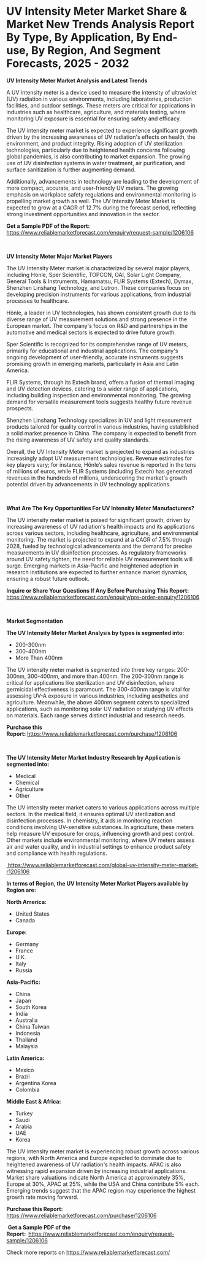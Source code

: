 <p><h1>UV Intensity Meter Market Share & Market New Trends Analysis Report By Type, By Application, By End-use, By Region, And Segment Forecasts, 2025 - 2032</h1></p><p><strong>UV Intensity Meter Market Analysis and Latest Trends</strong></p>
<p><p>A UV intensity meter is a device used to measure the intensity of ultraviolet (UV) radiation in various environments, including laboratories, production facilities, and outdoor settings. These meters are critical for applications in industries such as healthcare, agriculture, and materials testing, where monitoring UV exposure is essential for ensuring safety and efficacy.</p><p>The UV intensity meter market is expected to experience significant growth driven by the increasing awareness of UV radiation's effects on health, the environment, and product integrity. Rising adoption of UV sterilization technologies, particularly due to heightened health concerns following global pandemics, is also contributing to market expansion. The growing use of UV disinfection systems in water treatment, air purification, and surface sanitization is further augmenting demand.</p><p>Additionally, advancements in technology are leading to the development of more compact, accurate, and user-friendly UV meters. The growing emphasis on workplace safety regulations and environmental monitoring is propelling market growth as well. The UV Intensity Meter Market is expected to grow at a CAGR of 12.7% during the forecast period, reflecting strong investment opportunities and innovation in the sector.</p></p>
<p><strong>Get a Sample PDF of the Report:&nbsp;</strong> <a href="https://www.reliablemarketforecast.com/enquiry/request-sample/1206106?utm_campaign=2210&utm_medium=2&utm_source=Github&utm_content=ia&utm_term=19022025&utm_id=uv-intensity-meter">https://www.reliablemarketforecast.com/enquiry/request-sample/1206106</a></p>
<p>&nbsp;</p>
<p><strong>UV Intensity Meter Major Market Players</strong></p>
<p><p>The UV Intensity Meter market is characterized by several major players, including Hönle, Sper Scientific, TOPCON, OAI, Solar Light Company, General Tools & Instruments, Hamamatsu, FLIR Systems (Extech), Dymax, Shenzhen Linshang Technology, and Lutron. These companies focus on developing precision instruments for various applications, from industrial processes to healthcare.</p><p>Hönle, a leader in UV technologies, has shown consistent growth due to its diverse range of UV measurement solutions and strong presence in the European market. The company's focus on R&D and partnerships in the automotive and medical sectors is expected to drive future growth. </p><p>Sper Scientific is recognized for its comprehensive range of UV meters, primarily for educational and industrial applications. The company's ongoing development of user-friendly, accurate instruments suggests promising growth in emerging markets, particularly in Asia and Latin America.</p><p>FLIR Systems, through its Extech brand, offers a fusion of thermal imaging and UV detection devices, catering to a wider range of applications, including building inspection and environmental monitoring. The growing demand for versatile measurement tools suggests healthy future revenue prospects.</p><p>Shenzhen Linshang Technology specializes in UV and light measurement products tailored for quality control in various industries, having established a solid market presence in China. The company is expected to benefit from the rising awareness of UV safety and quality standards.</p><p>Overall, the UV Intensity Meter market is projected to expand as industries increasingly adopt UV measurement technologies. Revenue estimates for key players vary; for instance, Hönle’s sales revenue is reported in the tens of millions of euros, while FLIR Systems (including Extech) has generated revenues in the hundreds of millions, underscoring the market's growth potential driven by advancements in UV technology applications.</p></p>
<p>&nbsp;</p>
<p><strong>What Are The Key Opportunities For UV Intensity Meter Manufacturers?</strong></p>
<p><p>The UV intensity meter market is poised for significant growth, driven by increasing awareness of UV radiation's health impacts and its applications across various sectors, including healthcare, agriculture, and environmental monitoring. The market is projected to expand at a CAGR of 7.5% through 2028, fueled by technological advancements and the demand for precise measurements in UV disinfection processes. As regulatory frameworks around UV safety tighten, the need for reliable UV measurement tools will surge. Emerging markets in Asia-Pacific and heightened adoption in research institutions are expected to further enhance market dynamics, ensuring a robust future outlook.</p></p>
<p><strong>Inquire or Share Your Questions If Any Before Purchasing This Report:</strong> <a href="https://www.reliablemarketforecast.com/enquiry/pre-order-enquiry/1206106?utm_campaign=2210&utm_medium=2&utm_source=Github&utm_content=ia&utm_term=19022025&utm_id=uv-intensity-meter">https://www.reliablemarketforecast.com/enquiry/pre-order-enquiry/1206106</a></p>
<p>&nbsp;</p>
<p><strong>Market Segmentation</strong></p>
<p><strong>The UV Intensity Meter Market Analysis by types is segmented into:</strong></p>
<p><ul><li>200-300nm</li><li>300-400nm</li><li>More Than 400nm</li></ul></p>
<p><p>The UV intensity meter market is segmented into three key ranges: 200-300nm, 300-400nm, and more than 400nm. The 200-300nm range is critical for applications like sterilization and UV disinfection, where germicidal effectiveness is paramount. The 300-400nm range is vital for assessing UV-A exposure in various industries, including aesthetics and agriculture. Meanwhile, the above 400nm segment caters to specialized applications, such as monitoring solar UV radiation or studying UV effects on materials. Each range serves distinct industrial and research needs.</p></p>
<p><strong>Purchase this Report:&nbsp;</strong><a href="https://www.reliablemarketforecast.com/purchase/1206106?utm_campaign=2210&utm_medium=2&utm_source=Github&utm_content=ia&utm_term=19022025&utm_id=uv-intensity-meter">https://www.reliablemarketforecast.com/purchase/1206106</a></p>
<p>&nbsp;</p>
<p><strong>The UV Intensity Meter Market Industry Research by Application is segmented into:</strong></p>
<p><ul><li>Medical</li><li>Chemical</li><li>Agriculture</li><li>Other</li></ul></p>
<p><p>The UV intensity meter market caters to various applications across multiple sectors. In the medical field, it ensures optimal UV sterilization and disinfection processes. In chemistry, it aids in monitoring reaction conditions involving UV-sensitive substances. In agriculture, these meters help measure UV exposure for crops, influencing growth and pest control. Other markets include environmental monitoring, where UV meters assess air and water quality, and in industrial settings to enhance product safety and compliance with health regulations.</p></p>
<p><a href="https://www.reliablemarketforecast.com/global-uv-intensity-meter-market-r1206106?utm_campaign=2210&utm_medium=2&utm_source=Github&utm_content=ia&utm_term=19022025&utm_id=uv-intensity-meter">&nbsp;https://www.reliablemarketforecast.com/global-uv-intensity-meter-market-r1206106</a></p>
<p><strong>In terms of Region, the UV Intensity Meter Market Players available by Region are:</strong></p>
<p>
    <p> <strong> North America: </strong>
        <ul>
            <li>United States</li>
            <li>Canada</li>
        </ul>
        </p> 
    <p> <strong> Europe: </strong>
        <ul>
            <li>Germany</li>
            <li>France</li>
            <li>U.K.</li>
            <li>Italy</li>
            <li>Russia</li>
        </ul>
        </p> 
    <p> <strong> Asia-Pacific: </strong>
        <ul>
            <li>China</li>
            <li>Japan</li>
            <li>South Korea</li>
            <li>India</li>
            <li>Australia</li>
            <li>China Taiwan</li>
            <li>Indonesia</li>
            <li>Thailand</li>
            <li>Malaysia</li>
        </ul>
        </p> 
    <p> <strong> Latin America: </strong>
        <ul>
            <li>Mexico</li>
            <li>Brazil</li>
            <li>Argentina Korea</li>
            <li>Colombia</li>
        </ul>
        </p> 
    <p> <strong> Middle East & Africa: </strong>
        <ul>
            <li>Turkey</li>
            <li>Saudi</li>
            <li>Arabia</li>
            <li>UAE</li>
            <li>Korea</li>
        </ul>
    </p>
    </p>
<p><p>The UV intensity meter market is experiencing robust growth across various regions, with North America and Europe expected to dominate due to heightened awareness of UV radiation's health impacts. APAC is also witnessing rapid expansion driven by increasing industrial applications. Market share valuations indicate North America at approximately 35%, Europe at 30%, APAC at 25%, while the USA and China contribute 5% each. Emerging trends suggest that the APAC region may experience the highest growth rate moving forward.</p></p>
<p><strong>Purchase this Report: </strong><a href="https://www.reliablemarketforecast.com/purchase/1206106?utm_campaign=2210&utm_medium=2&utm_source=Github&utm_content=ia&utm_term=19022025&utm_id=uv-intensity-meter">https://www.reliablemarketforecast.com/purchase/1206106</a></p>
<p>&nbsp;<strong>Get a Sample PDF of the Report:&nbsp;&nbsp;</strong><a href="https://www.reliablemarketforecast.com/enquiry/request-sample/1206106?utm_campaign=2210&utm_medium=2&utm_source=Github&utm_content=ia&utm_term=19022025&utm_id=uv-intensity-meter">https://www.reliablemarketforecast.com/enquiry/request-sample/1206106</a></p>
<p><strong></strong></p>
<p>Check more reports on <a href="https://www.reliablemarketforecast.com/?utm_campaign=2210&utm_medium=2&utm_source=Github&utm_content=ia&utm_term=19022025&utm_id=uv-intensity-meter">https://www.reliablemarketforecast.com/</a></p>